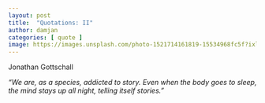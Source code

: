 ```yaml
---
layout: post
title:  "Quotations: II"
author: damjan
categories: [ quote ]
image: https://images.unsplash.com/photo-1521714161819-15534968fc5f?ixlib=rb-1.2.1&ixid=eyJhcHBfaWQiOjEyMDd9&auto=format&fit=crop&w=800&q=60
---
```

Jonathan Gottschall 

*“We are, as a species, addicted to story. Even when the body goes to sleep, the mind stays up all night, telling itself stories.”*
